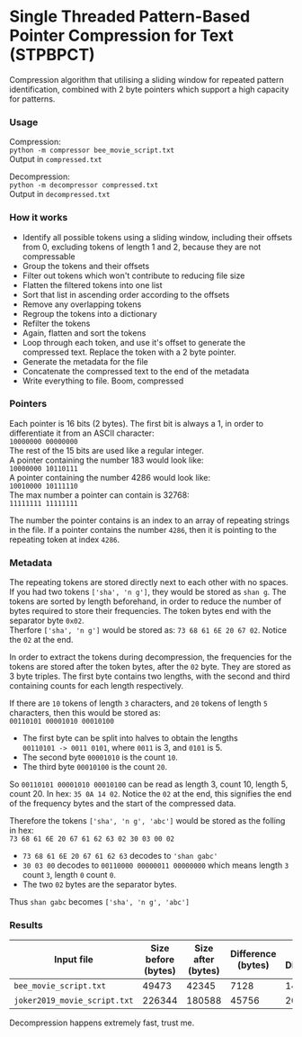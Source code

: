 # Single Threaded Pattern-Based Pointer Compression for Text (STPBPCT)
Compression algorithm that utilising a sliding window for repeated pattern identification, combined with 2 byte pointers which support a high capacity for patterns.

### Usage 
Compression:  
`python -m compressor bee_movie_script.txt`  
Output in `compressed.txt`

Decompression:  
`python -m decompressor compressed.txt`  
Output in `decompressed.txt`

### How it works
- Identify all possible tokens using a sliding window, including their offsets from 0, excluding tokens of length 1 and 2, because they are not compressable
- Group the tokens and their offsets
- Filter out tokens which won't contribute to reducing file size
- Flatten the filtered tokens into one list
- Sort that list in ascending order according to the offsets
- Remove any overlapping tokens
- Regroup the tokens into a dictionary
- Refilter the tokens
- Again, flatten and sort the tokens
- Loop through each token, and use it's offset to generate the compressed text. Replace the token with a 2 byte pointer.
- Generate the metadata for the file
- Concatenate the compressed text to the end of the metadata
- Write everything to file. Boom, compressed

### Pointers
Each pointer is 16 bits (2 bytes). The first bit is always a 1, in order to differentiate it from an ASCII character:  
`10000000 00000000`  
The rest of the 15 bits are used like a regular integer.  
A pointer containing the number 183 would look like:  
`10000000 10110111`  
A pointer containing the number 4286 would look like:  
`10010000 10111110`  
The max number a pointer can contain is 32768:  
`11111111 11111111`

The number the pointer contains is an index to an array of repeating strings in the file.
If a pointer contains the number `4286`, then it is pointing to the repeating token at index `4286`.

### Metadata
The repeating tokens are stored directly next to each other with no spaces. If you had two tokens `['sha', 'n g']`, they would be stored as `shan g`.
The tokens are sorted by length beforehand, in order to reduce the number of bytes required to store their frequencies.
The token bytes end with the separator byte `0x02`.  
Therfore `['sha', 'n g']` would be stored as: `73 68 61 6E 20 67 02`. Notice the `02` at the end.

In order to extract the tokens during decompression, the frequencies for the tokens are stored after the token bytes, after the `02` byte.
They are stored as 3 byte triples.
The first byte contains two lengths, with the second and third containing counts for each length respectively. 

If there are `10` tokens of length `3` characters, and `20` tokens of length `5` characters, then this would be stored as:  
`00110101 00001010 00010100`  
- The first byte can be split into halves to obtain the lengths  
`00110101 -> 0011 0101`, where `0011` is 3, and `0101` is 5.  
- The second byte `00001010` is the count `10`.  
- The third byte `00010100` is the count `20`.

So `00110101 00001010 00010100` can be read as length 3, count 10, length 5, count 20.
In hex: `35 0A 14 02`. Notice the `02` at the end, this signifies the end of the frequency bytes and the start of the compressed data.

Therefore the tokens `['sha', 'n g', 'abc']` would be stored as the folling in hex:  
`73 68 61 6E 20 67 61 62 63 02 30 03 00 02`  
- `73 68 61 6E 20 67 61 62 63` decodes to `'shan gabc'`
- `30 03 00` decodes to `00110000 00000011 00000000` which means length `3` count `3`, length `0` count `0`.
- The two `02` bytes are the separator bytes.

Thus `shan gabc` becomes `['sha', 'n g', 'abc']`

### Results
| Input file                   | Size before (bytes) | Size after (bytes) | Difference (bytes) | % Difference | Time taken (s) |
| ---------------------------- | ------------------- | ------------------ | ------------------ | ------------ | -------------- |
| `bee_movie_script.txt`       | 49473               | 42345              | 7128               | 14.408       | 0.095352       |
| `joker2019_movie_script.txt` | 226344              | 180588             | 45756              | 20.215       | 0.556383       |

Decompression happens extremely fast, trust me.